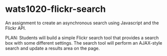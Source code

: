 # wats1020-flickr-search
An assignment to create an asynchronous search using Javascript and the Flickr API.

 PLAN: Students will build a simple Flickr search tool that provides a search box with some different settings. The search tool will perform an AJAX-style search and update a results area on the page.
